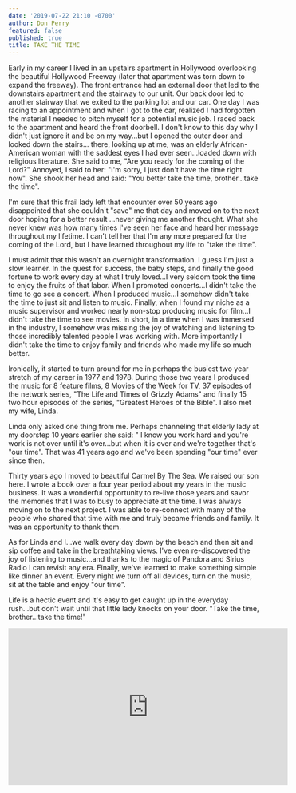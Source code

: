 ```yaml
---
date: '2019-07-22 21:10 -0700'
author: Don Perry
featured: false
published: true
title: TAKE THE TIME
---
```

Early in my career I lived in an upstairs apartment in Hollywood overlooking the beautiful Hollywood Freeway (later that apartment was torn down to expand the freeway).  The front entrance had an external door that led to the downstairs apartment and the stairway to our unit.  Our back door led to another stairway that we exited to the parking lot and our car.  One day I was racing to an appointment and when I got to the car, realized I had forgotten the material I needed to pitch myself for a potential music job.  I raced back to the apartment and heard the front doorbell.  I don't know to this day why I didn't just ignore it and be on my way...but I opened the outer door and looked down the stairs... there, looking up at me, was an elderly African- American woman with the saddest eyes I had ever seen...loaded down with religious literature.  She said to me, "Are you ready for the coming of the Lord?" Annoyed, I said to her: "I'm sorry, I just don't have the time right now".  She shook her head and said: "You better take the time, brother...take the time".

I'm sure that this frail lady left that encounter over 50 years ago disappointed that she couldn't "save" me that day and moved on to the next door hoping for a better result ...never giving me another thought.  What she never knew was how many times I've seen her face and heard her message throughout my lifetime.  I can't tell her that I'm any more prepared for the coming of the Lord, but I have learned throughout my life to "take the time".

I must admit that this wasn't an overnight transformation.  I guess I'm just a slow learner.  In the quest for success, the baby steps, and finally the good fortune to work every day at what I truly loved...I very seldom took the time to enjoy the fruits of that labor.  When I promoted concerts...I didn't take the time to go see a concert.  When I produced music...I somehow didn't take the time to just sit and listen to music.  Finally, when I found my niche as a music supervisor and worked nearly non-stop producing music for film...I didn't take the time to see movies.  In short, in a time when I was immersed in the industry, I somehow was missing the joy of watching and listening to those incredibly talented people I was working with.  More importantly I didn't take the time to enjoy family and friends who made my life so much better.

Ironically, it started to turn around for me in perhaps the busiest two year stretch of my career in 1977 and 1978.  During those two years I produced the music for 8 feature films, 8 Movies of the Week for TV, 37 episodes of the network series, "The Life and Times of Grizzly Adams" and finally 15 two hour episodes of the series, "Greatest Heroes of the Bible".  I also met my wife, Linda.

Linda only asked one thing from me.  Perhaps channeling that elderly lady at my doorstep 10 years earlier she said: " I know you work hard and you're work is not over until it's over...but when it is over and we're together that's "our time".  That was 41 years ago and we've been spending "our time" ever since then.

Thirty years ago I moved to beautiful Carmel By The Sea.  We raised our son here.  I wrote a book over a four year period about my years in the music business.  It was a wonderful opportunity to re-live those years and savor the memories that I was to busy to appreciate at the time.  I was always moving on to the next project.  I was able to re-connect with many of the people who shared that time with me and truly became friends and family.  It was an opportunity to thank them.

As for Linda and I...we walk every day down by the beach and then sit and sip coffee and take in the breathtaking views.  I've even re-discovered the joy of listening to music...and thanks to the magic of Pandora and Sirius Radio I can revisit any era.  Finally, we've learned to make something simple like dinner an event.  Every night we turn off all devices, turn on the music, sit at the table and enjoy "our time".

Life is a hectic event and it's easy to get caught up in the everyday rush...but don't wait until that little lady knocks on your door.  "Take the time, brother...take the time!"

<iframe width="560" height="315" src="https://www.youtube.com/embed/dO1rMeYnOmM" frameborder="0" allow="accelerometer; autoplay; clipboard-write; encrypted-media; gyroscope; picture-in-picture" allowfullscreen></iframe>
